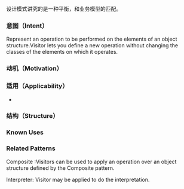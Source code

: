 设计模式讲究的是一种平衡，和业务模型的匹配。

### 意图（Intent）

Represent an operation to be performed on the elements of an object structure.Visitor lets you define a new operation without changing the classes of the elements on which it operates.

### 动机（Motivation）



### 适用（Applicability）

- 
  

### 结构（Structure）



### Known Uses



### Related Patterns

Composite :Visitors can be used to apply an operation over an object structure defined by the Composite pattern. 

Interpreter: Visitor may be applied to do the interpretation.



